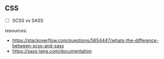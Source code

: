## CSS
- [ ] SCSS vs SASS

resources: 
- https://stackoverflow.com/questions/5654447/whats-the-difference-between-scss-and-sass
- https://sass-lang.com/documentation
